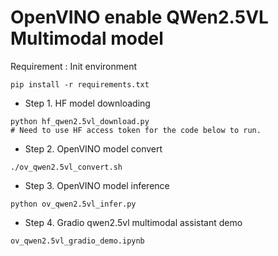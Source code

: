 # OpenVINO enable QWen2.5VL Multimodal model

Requirement : Init environment 
```
pip install -r requirements.txt
```
- Step 1. HF model downloading 

```
python hf_qwen2.5vl_download.py
# Need to use HF access token for the code below to run.
```
- Step 2. OpenVINO model convert 
```
./ov_qwen2.5vl_convert.sh
```
- Step 3. OpenVINO model inference
```
python ov_qwen2.5vl_infer.py
```
- Step 4. Gradio qwen2.5vl multimodal assistant demo 
```
ov_qwen2.5vl_gradio_demo.ipynb
```